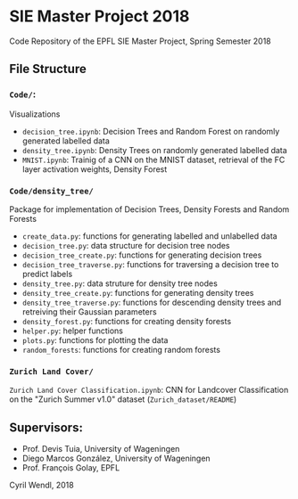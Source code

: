 # SIE Master Project 2018
Code Repository of the EPFL SIE Master Project, Spring Semester 2018

## File Structure
### `Code/`: 
Visualizations
- `decision_tree.ipynb`: Decision Trees and Random Forest on randomly generated labelled data
- `density_tree.ipynb`: Density Trees on randomly generated labelled data
- `MNIST.ipynb`: Trainig of a CNN on the MNIST dataset, retrieval of the FC layer activation weights, Density Forest

### `Code/density_tree/`

Package for implementation of Decision Trees, Density Forests and Random Forests
- `create_data.py`: functions for generating labelled and unlabelled data
- `decision_tree.py`: data structure for decision tree nodes
- `decision_tree_create.py`: functions for generating decision trees
- `decision_tree_traverse.py`: functions for traversing a decision tree to predict labels
- `density_tree.py`: data struture for density tree nodes
- `density_tree_create.py`: functions for generating density trees
- `density_tree_traverse.py`: functions for descending density trees and retreiving their Gaussian parameters
- `density_forest.py`: functions for creating density forests
- `helper.py`: helper functions
- `plots.py`: functions for plotting the data
- `random_forests`: functions for creating random forests

### `Zurich Land Cover/`
`Zurich Land Cover Classification.ipynb`: CNN for Landcover Classification on the "Zurich Summer v1.0" dataset (`Zurich_dataset/README`)


## Supervisors:
- Prof. Devis Tuia, University of Wageningen
- Diego Marcos González, University of Wageningen
- Prof. François Golay, EPFL

Cyril Wendl, 2018
